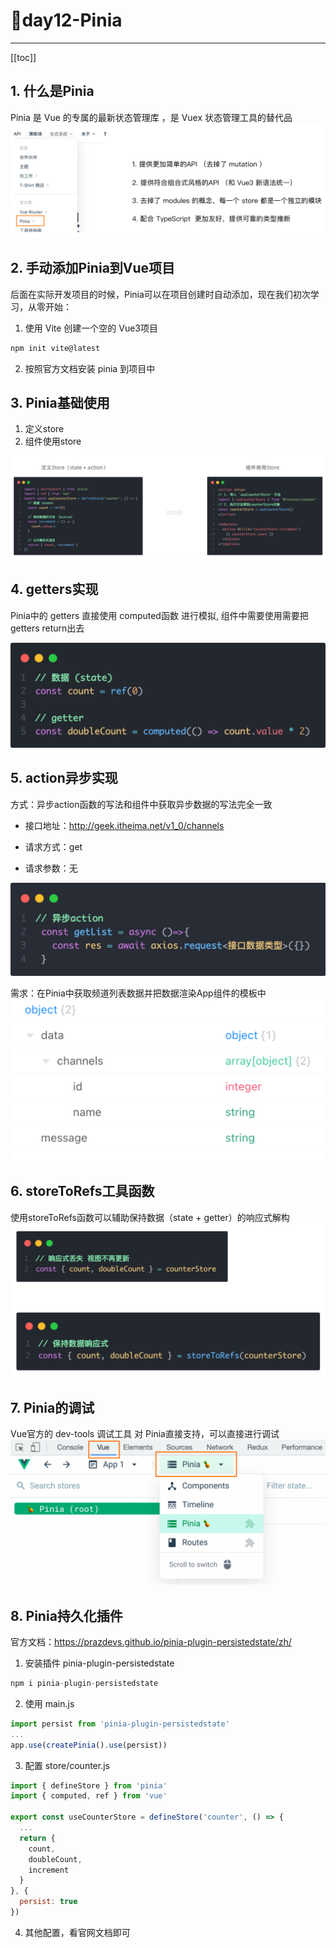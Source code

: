 # 🌰day12-Pinia

<hr/>

[[toc]]

## 1. 什么是Pinia

Pinia 是 Vue 的专属的最新状态管理库 ，是 Vuex 状态管理工具的替代品
![image.png](./assets/31.png)



## 2. 手动添加Pinia到Vue项目

后面在实际开发项目的时候，Pinia可以在项目创建时自动添加，现在我们初次学习，从零开始：

1.  使用 Vite 创建一个空的 Vue3项目

```bash
npm init vite@latest
```

2.  按照官方文档安装 pinia 到项目中 



## 3. Pinia基础使用

1. 定义store
2. 组件使用store

![image.png](./assets/32.png)



## 4. getters实现

Pinia中的 getters 直接使用 computed函数 进行模拟, 组件中需要使用需要把 getters return出去

![image.png](./assets/33.png)



## 5. action异步实现

方式：异步action函数的写法和组件中获取异步数据的写法完全一致

- 接口地址：http://geek.itheima.net/v1_0/channels

- 请求方式：get

- 请求参数：无

![image.png](./assets/34.png)

需求：在Pinia中获取频道列表数据并把数据渲染App组件的模板中
![image.png](./assets/35.png)





## 6. storeToRefs工具函数

使用storeToRefs函数可以辅助保持数据（state + getter）的响应式解构
![image.png](./assets/36.png)



## 7. Pinia的调试

Vue官方的 dev-tools 调试工具 对 Pinia直接支持，可以直接进行调试
![image.png](./assets/37.png)





## 8. Pinia持久化插件

官方文档：https://prazdevs.github.io/pinia-plugin-persistedstate/zh/

1. 安装插件 pinia-plugin-persistedstate

```jsx
npm i pinia-plugin-persistedstate
```

2. 使用 main.js

```jsx
import persist from 'pinia-plugin-persistedstate'
...
app.use(createPinia().use(persist))
```

3. 配置 store/counter.js

```jsx
import { defineStore } from 'pinia'
import { computed, ref } from 'vue'

export const useCounterStore = defineStore('counter', () => {
  ...
  return {
    count,
    doubleCount,
    increment
  }
}, {
  persist: true
})
```

4. 其他配置，看官网文档即可

 
